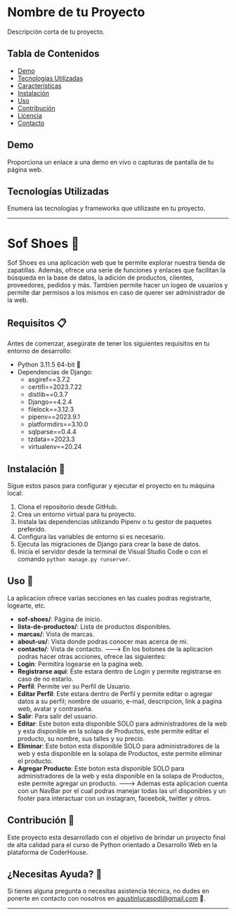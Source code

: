 # Nombre de tu Proyecto

Descripción corta de tu proyecto.

## Tabla de Contenidos

- [Demo](#demo)
- [Tecnologías Utilizadas](#tecnologías-utilizadas)
- [Características](#características)
- [Instalación](#instalación)
- [Uso](#uso)
- [Contribución](#contribución)
- [Licencia](#licencia)
- [Contacto](#contacto)

## Demo

Proporciona un enlace a una demo en vivo o capturas de pantalla de tu página web.

## Tecnologías Utilizadas

Enumera las tecnologías y frameworks que utilizaste en tu proyecto.

---

# Sof Shoes 👟

Sof Shoes es una aplicación web que te permite explorar nuestra tienda de zapatillas. Además, ofrece una serie de funciones y enlaces que facilitan la búsqueda en la base de datos, la adición de productos, clientes, proveedores, pedidos y más.
Tambien permite hacer un logeo de usuarios y permite dar permisos a los mismos en caso de querer ser administrador de la web.

## Requisitos 📋

Antes de comenzar, asegúrate de tener los siguientes requisitos en tu entorno de desarrollo:

- Python 3.11.5 64-bit 🐍
- Dependencias de Django:
  - asgiref==3.7.2
  - certifi==2023.7.22
  - distlib==0.3.7
  - Django==4.2.4
  - filelock==3.12.3
  - pipenv==2023.9.1
  - platformdirs==3.10.0
  - sqlparse==0.4.4
  - tzdata==2023.3
  - virtualenv==20.24

## Instalación 🚀

Sigue estos pasos para configurar y ejecutar el proyecto en tu máquina local:

1. Clona el repositorio desde GitHub.
2. Crea un entorno virtual para tu proyecto.
3. Instala las dependencias utilizando Pipenv o tu gestor de paquetes preferido.
4. Configura las variables de entorno si es necesario.
5. Ejecuta las migraciones de Django para crear la base de datos.
6. Inicia el servidor desde la terminal de Visual Studio Code o con el comando `python manage.py runserver`.

## Uso 🌟

La aplicacion ofrece varias secciones en las cuales podras registrarte, logearte, etc.

- **sof-shoes/**: Página de inicio.
- **lista-de-productos/**: Lista de productos disponibles.
- **marcas/**: Vista de marcas.
- **about-us/**: Vista donde podras conocer mas acerca de mi.
- **contacto/**: Vista de contacto.
---> En los botones de la aplicacion podras hacer otras acciones, ofrece las siguientes:
- **Login**: Permitira logearse en la pagina web.
- **Registrarse aqui**: Este estara dentro de Login y permite registrarse en caso de no estarlo.
- **Perfil**: Permite ver su Perfil de Usuario.
- **Editar Perfil**: Este estara dentro de Perfil y permite editar o agregar datos a su perfil; nombre de usuario, e-mail, descripcion, link a pagina web, avatar y contraseña.
- **Salir**: Para salir del usuario.
- **Editar**: Este boton esta disponible SOLO para administradores de la web y esta disponible en la solapa de Productos, este permite editar el producto, su nombre, sus talles y su precio.
- **Eliminar**: Este boton esta disponible SOLO para administradores de la web y esta disponible en la solapa de Productos, este permite eliminar el producto.
- **Agregar Producto**: Este boton esta disponible SOLO para administradores de la web y esta disponible en la solapa de Productos, este permite agregar un producto.
---> Ademas esta aplicacion cuenta con un NavBar por el cual podras manejar todas las url disponibles y un footer para interactuar con un instagram, faceebok, twitter y otros.

## Contribución 🤝

Este proyecto esta desarrollado con el objetivo de brindar un proyecto final de alta calidad para el curso de Python orientado a Desarrollo Web en la plataforma de CoderHouse.

## ¿Necesitas Ayuda? 🤔

Si tienes alguna pregunta o necesitas asistencia técnica, no dudes en ponerte en contacto con nosotros en [agustinlucaspdl@gmail.com](mailto:agustinlucaspdl@gmail.com) 📧.

---
